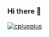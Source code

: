 ### Hi there 👋

<!--
**mingzi47/mingzi47** is a ✨ _special_ ✨ repository because its `README.md` (this file) appears on your GitHub profile.

Here are some ideas to get you started:

- 🔭 I’m currently working on ...
- 🌱 I’m currently learning ...
- 👯 I’m looking to collaborate on ...
- 🤔 I’m looking for help with ...
- 💬 Ask me about ...
- 📫 How to reach me: ...
- 😄 Pronouns: ...
- ⚡ Fun fact: ...
[![Top Langs](https://github-readme-stats.vercel.app/api/top-langs/?username=mingzi47)](https://github.com/Christmas/github-readme-stats) 
-->

<a href="https://github.com/mingzi47"><img src="https://img.shields.io/badge/C++-4B0082.svg?style=flat&logo=c%2B%2B&logoColor=4B0082&labelColor=ffffff" alt="cplusplus"></a>
